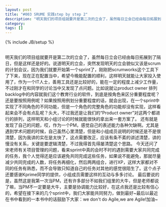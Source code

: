 ```yaml
---
layout: post
title: "#003 SRUME 实践step by step 2"
description: "明天我们的项目组就要开是第二次的立会了，虽然每日立会已经由每日拓展到了隔日，但是这样还是好的。说道明天的立会，突然发现明天的立会貌似又该是scrum的计划会议，因为我们就要开始第一个sprint了，刚刚把scrumworks这个工具下了下来，现在正在配置当中，希望今晚能配置的顺利，这样明天就能让大家投入使用了，作为一个IT人士，善用工具还是比较好的，能在一定的程度上减少工作量，不过刚才在和同学的讨论当中又发现了点问题。"
category: 
tags: []
---
```

{% include JB/setup %}
##
明天我们的项目组就要开是第二次的立会了，虽然每日立会已经由每日拓展到了隔日，但是这样还是好的。说道明天的立会，突然发现明天的立会貌似又该是scrum的计划会议，因为我们就要开始第一个sprint了，刚刚把scrumworks这个工具下了下来，现在正在配置当中，希望今晚能配置的顺利，这样明天就能让大家投入使用了，作为一个IT人士，善用工具还是比较好的，能在一定的程度上减少工作量，不过刚才在和同学的讨论当中又发现了点问题。比如说就让product owner 排列backlog中的内容就我们这个教育行业的软件，到底是按角色来区分重要程度呢？还是要按照用例呢？如果按照用例划分重要程度的话，就会出现，在一个sprint中实现了不同角色的不同功能，但是一个角色的完整角色的功能却没有实现，这样看起来会不会有点乱呢？头大，不过我还是让我们的“Product owner”对这两个都进行的排列，这样明天和小组讨论的时候就能很快的拿出来一套方案了。
还有就是发现了自己的问题，哎，作为一个PM，感觉自己的表述能力各种欠缺啊。尤其是遇到学术问题的时候，自己虽然心里清楚，但是和小组成员说明的时候还是不是很清楚，因为我讲的实在是太快了，这点需要改正，应该有条不紊的讲述清楚，讲的慢没有关系，关键是要逻辑清楚，不过我得首先得屡清楚这个思路。
今天还问了宋老师有关项目管理的问题，看来sprint中真的会时不时的遇到需要大家共同完成的任务，我个人觉得还是应该避免共同完成这些任务，如果说不能避免，那就尽量减少共同完成的人数，将任务再细化，然后两两组合，进行XP，这样大家都对不同的任务有熟悉，而不会导致只知道自己的任务对其他的感觉很陌生了。这个点子还要感谢Kprime同学的提供，小组成员需要这样的互动与多多讨论。
最后要说的是，虽然这是我第一次当PM，还有许多部分不如我们组里的大牛，但是老师都说了嘛，当PM不一定要是大牛，主要是协调能力比较好，在这点我还是比较有信心的，希望在接下来的几个sprint中，我们大家能共同努力，做到最好~最后以最近在书中看到的一本书中的话鼓励下大家：we don't do Agile,we are Agile!加油~
##
